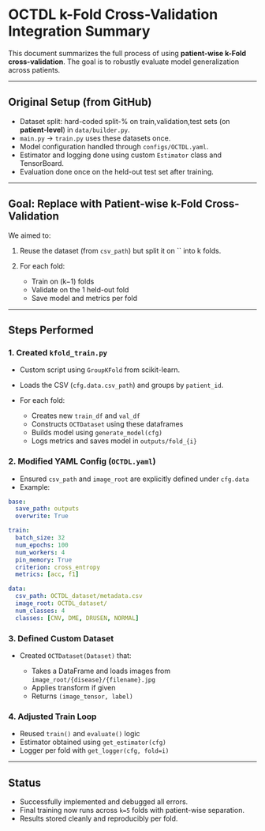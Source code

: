 # OCTDL k-Fold Cross-Validation Integration Summary

This document summarizes the full process of using **patient-wise k-Fold cross-validation**. 
The goal is to robustly evaluate model generalization across patients.

---

## Original Setup (from GitHub)

* Dataset split: hard-coded split-% on train,validation,test sets (on **patient-level**) in `data/builder.py`.
* `main.py` → `train.py` uses these datasets once.
* Model configuration handled through `configs/OCTDL.yaml`.
* Estimator and logging done using custom `Estimator` class and TensorBoard.
* Evaluation done once on the held-out test set after training.

---

## Goal: Replace with Patient-wise k-Fold Cross-Validation

We aimed to:

1. Reuse the dataset (from `csv_path`) but split it on \`\` into k folds.
2. For each fold:

   * Train on (k−1) folds
   * Validate on the 1 held-out fold
   * Save model and metrics per fold

---

## Steps Performed

### 1. Created `kfold_train.py`

* Custom script using `GroupKFold` from scikit-learn.
* Loads the CSV (`cfg.data.csv_path`) and groups by `patient_id`.
* For each fold:

  * Creates new `train_df` and `val_df`
  * Constructs `OCTDataset` using these dataframes
  * Builds model using `generate_model(cfg)`
  * Logs metrics and saves model in `outputs/fold_{i}`

### 2. Modified YAML Config (`OCTDL.yaml`)

* Ensured `csv_path` and `image_root` are explicitly defined under `cfg.data`
* Example:

```yaml
base:
  save_path: outputs
  overwrite: True

train:
  batch_size: 32
  num_epochs: 100
  num_workers: 4
  pin_memory: True
  criterion: cross_entropy
  metrics: [acc, f1]

data:
  csv_path: OCTDL_dataset/metadata.csv
  image_root: OCTDL_dataset/
  num_classes: 4
  classes: [CNV, DME, DRUSEN, NORMAL]
```

### 3. Defined Custom Dataset

* Created `OCTDataset(Dataset)` that:

  * Takes a DataFrame and loads images from `image_root/{disease}/{filename}.jpg`
  * Applies transform if given
  * Returns `(image_tensor, label)`

### 4. Adjusted Train Loop

* Reused `train()` and `evaluate()` logic
* Estimator obtained using `get_estimator(cfg)`
* Logger per fold with `get_logger(cfg, fold=i)`

---

## Status

* Successfully implemented and debugged all errors.
* Final training now runs across `k=5` folds with patient-wise separation.
* Results stored cleanly and reproducibly per fold.

